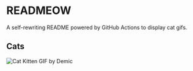 # READMEOW

A self-rewriting README powered by GitHub Actions to display cat gifs.

## Cats

![Cat Kitten GIF by Demic](https://media4.giphy.com/media/3oriO0OEd9QIDdllqo/200.gif?cid=9acd02danbe3d4nrzcrk3qqam8arw5qlews328cgrak011mz&ep=v1_gifs_search&rid=200.gif&ct=g)

